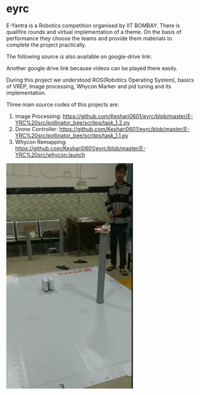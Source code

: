 # eyrc
E-Yantra is a Robotics competition organised by IIT BOMBAY. There is qualifire rounds and virtual implementation of a theme. On the basis of performance they choose the teams and provide them materials to complete the project practically.

The following source is also available on google-drive link:


Another google drive link because videos can be played there easily.

During this project we understood ROS(Robotics Operating System), basics of VREP, Image processing, Whycon Marker and pid tuning and its implementation.

Three main source codes of this projects are:
  1. Image Processing: https://github.com/Keshari0601/eyrc/blob/master/E-YRC%20src/pollinator_bee/scritps/task_1.2.py
  2. Drone Controller: https://github.com/Keshari0601/eyrc/blob/master/E-YRC%20src/pollinator_bee/scritps/task_1.1.py
  3. Whycon Remapping: https://github.com/Keshari0601/eyrc/blob/master/E-YRC%20src/whycon.launch
  
  

![alt text](https://github.com/Keshari0601/eyrc/blob/master/image/image.png)
